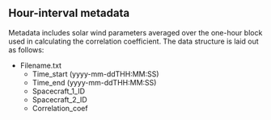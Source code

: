 ## Hour-interval metadata
Metadata includes solar wind parameters averaged over the one-hour block used in calculating the correlation coefficient.
The data structure is laid out as follows:

- Filename.txt  
  - Time_start (yyyy-mm-ddTHH:MM:SS)  
  - Time_end (yyyy-mm-ddTHH:MM:SS)  
  - Spacecraft_1_ID
  - Spacecraft_2_ID
  - Correlation_coef  
